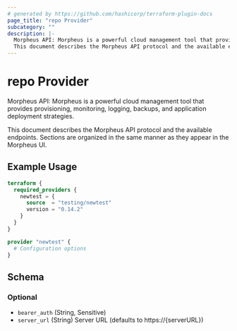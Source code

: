 ```yaml
---
# generated by https://github.com/hashicorp/terraform-plugin-docs
page_title: "repo Provider"
subcategory: ""
description: |-
  Morpheus API: Morpheus is a powerful cloud management tool that provides provisioning, monitoring, logging, backups, and application deployment strategies.
  This document describes the Morpheus API protocol and the available endpoints. Sections are organized in the same manner as they appear in the Morpheus UI.
---
```


# repo Provider

Morpheus API: Morpheus is a powerful cloud management tool that provides provisioning, monitoring, logging, backups, and application deployment strategies.

This document describes the Morpheus API protocol and the available endpoints. Sections are organized in the same manner as they appear in the Morpheus UI.

## Example Usage

```terraform
terraform {
  required_providers {
    newtest = {
      source  = "testing/newtest"
      version = "0.14.2"
    }
  }
}

provider "newtest" {
  # Configuration options
}
```

<!-- schema generated by tfplugindocs -->
## Schema

### Optional

- `bearer_auth` (String, Sensitive)
- `server_url` (String) Server URL (defaults to https://{serverURL})
